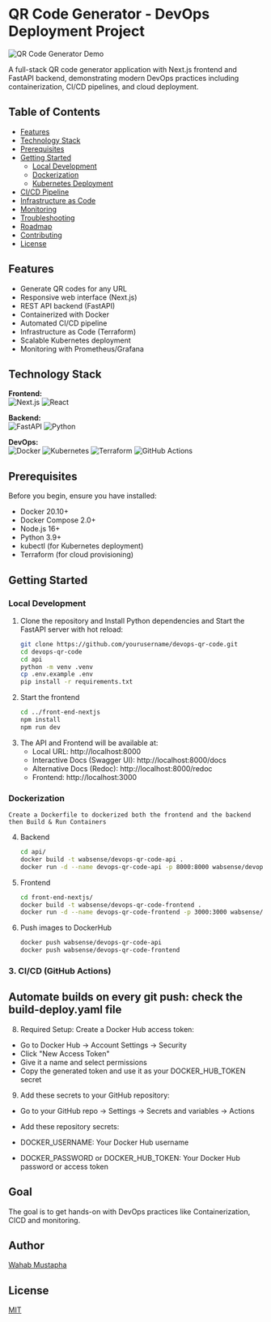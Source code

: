 # QR Code Generator - DevOps Deployment Project

![QR Code Generator Demo](assets/demo-screenshot.png)

A full-stack QR code generator application with Next.js frontend and FastAPI backend, demonstrating modern DevOps practices including containerization, CI/CD pipelines, and cloud deployment.

## Table of Contents
- [Features](#features)
- [Technology Stack](#technology-stack)
- [Prerequisites](#prerequisites)
- [Getting Started](#getting-started)
  - [Local Development](#local-development)
  - [Dockerization](#dockerization)
  - [Kubernetes Deployment](#kubernetes-deployment)
- [CI/CD Pipeline](#cicd-pipeline)
- [Infrastructure as Code](#infrastructure-as-code)
- [Monitoring](#monitoring)
- [Troubleshooting](#troubleshooting)
- [Roadmap](#roadmap)
- [Contributing](#contributing)
- [License](#license)

## Features
- Generate QR codes for any URL
- Responsive web interface (Next.js)
- REST API backend (FastAPI)
- Containerized with Docker
- Automated CI/CD pipeline
- Infrastructure as Code (Terraform)
- Scalable Kubernetes deployment
- Monitoring with Prometheus/Grafana

## Technology Stack
**Frontend:**  
![Next.js](https://img.shields.io/badge/Next.js-000000?style=for-the-badge&logo=nextdotjs&logoColor=white)
![React](https://img.shields.io/badge/React-20232A?style=for-the-badge&logo=react&logoColor=61DAFB)

**Backend:**  
![FastAPI](https://img.shields.io/badge/FastAPI-009688?style=for-the-badge&logo=fastapi&logoColor=white)
![Python](https://img.shields.io/badge/Python-3776AB?style=for-the-badge&logo=python&logoColor=white)

**DevOps:**  
![Docker](https://img.shields.io/badge/Docker-2496ED?style=for-the-badge&logo=docker&logoColor=white)
![Kubernetes](https://img.shields.io/badge/Kubernetes-326CE5?style=for-the-badge&logo=kubernetes&logoColor=white)
![Terraform](https://img.shields.io/badge/Terraform-7B42BC?style=for-the-badge&logo=terraform&logoColor=white)
![GitHub Actions](https://img.shields.io/badge/GitHub_Actions-2088FF?style=for-the-badge&logo=github-actions&logoColor=white)

## Prerequisites
Before you begin, ensure you have installed:
- Docker 20.10+
- Docker Compose 2.0+
- Node.js 16+
- Python 3.9+
- kubectl (for Kubernetes deployment)
- Terraform (for cloud provisioning)

## Getting Started

### Local Development
1. Clone the repository and Install Python dependencies and Start the FastAPI server with hot reload:
   ```bash
   git clone https://github.com/yourusername/devops-qr-code.git
   cd devops-qr-code
   cd api
   python -m venv .venv
   cp .env.example .env
   pip install -r requirements.txt

2. Start the frontend
    ```bash
    cd ../front-end-nextjs
    npm install
    npm run dev

3. The API and Frontend will be available at:
    - Local URL: http://localhost:8000
    - Interactive Docs (Swagger UI): http://localhost:8000/docs
    - Alternative Docs (Redoc): http://localhost:8000/redoc
    - Frontend: http://localhost:3000

### Dockerization
    Create a Dockerfile to dockerized both the frontend and the backend then Build & Run Containers
    
4. Backend
    ```bash
    cd api/
    docker build -t wabsense/devops-qr-code-api .
    docker run -d --name devops-qr-code-api -p 8000:8000 wabsense/devops-qr-code-api

5. Frontend
    ```bash
    cd front-end-nextjs/
    docker build -t wabsense/devops-qr-code-frontend .
    docker run -d --name devops-qr-code-frontend -p 3000:3000 wabsense/devops-qr-code-frontend

6. Push images to DockerHub
    ```bash
    docker push wabsense/devops-qr-code-api
    docker push wabsense/devops-qr-code-frontend

### 3. CI/CD (GitHub Actions)
## Automate builds on every git push: check the build-deploy.yaml file
8. Required Setup: Create a Docker Hub access token:

- Go to Docker Hub → Account Settings → Security
- Click "New Access Token"
- Give it a name and select permissions
- Copy the generated token and use it as your DOCKER_HUB_TOKEN secret

9. Add these secrets to your GitHub repository:

- Go to your GitHub repo → Settings → Secrets and variables → Actions
- Add these repository secrets:

- DOCKER_USERNAME: Your Docker Hub username
- DOCKER_PASSWORD or DOCKER_HUB_TOKEN: Your Docker Hub password or access token



## Goal

The goal is to get hands-on with DevOps practices like Containerization, CICD and monitoring.

## Author

[Wahab Mustapha](https://github.com/wabsence)

## License

[MIT](./LICENSE)
    